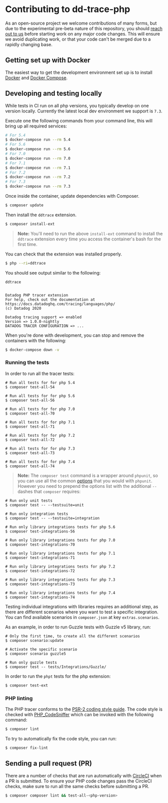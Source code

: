 # Contributing to dd-trace-php

As an open-source project we welcome contributions of many forms, but due to the experimental pre-beta nature of this repository, you should [reach out to us](https://github.com/DataDog/dd-trace-php/issues) before starting work on any major code changes. This will ensure we avoid duplicating work, or that your code can't be merged due to a rapidly changing base.

## Getting set up with Docker

The easiest way to get the development environment set up is to install [Docker](https://www.docker.com/) and
[Docker Compose](https://docs.docker.com/compose/).

## Developing and testing locally

While tests in CI run on all php versions, you typically develop on one version locally. Currently the latest local
dev environment we support is `7.3`.

Execute one the following commands from your command line, this will bring up all required services:

```bash
# For 5.4
$ docker-compose run --rm 5.4
# For 5.6
$ docker-compose run --rm 5.6
# For 7.0
$ docker-compose run --rm 7.0
# For 7.1
$ docker-compose run --rm 7.1
# For 7.2
$ docker-compose run --rm 7.2
# For 7.3
$ docker-compose run --rm 7.3
```

Once inside the container, update dependencies with Composer.

```bash
$ composer update
```

Then install the `ddtrace` extension.

```bash
$ composer install-ext
```

> **Note:** You'll need to run the above `install-ext` command to install the `ddtrace` extension every time you access the container's bash for the first time.

You can check that the extension was installed properly.

```bash
$ php --ri=ddtrace
```

You should see output similar to the following:

```
ddtrace


Datadog PHP tracer extension
For help, check out the documentation at https://docs.datadoghq.com/tracing/languages/php/
(c) Datadog 2020

Datadog tracing support => enabled
Version => 1.0.0-nightly
DATADOG TRACER CONFIGURATION => ...
```

When you're done with development, you can stop and remove the containers with the following:

```bash
$ docker-compose down -v
```

### Running the tests

In order to run all the tracer tests:

    # Run all tests for for php 5.4
    $ composer test-all-54

    # Run all tests for for php 5.6
    $ composer test-all-56

    # Run all tests for for php 7.0
    $ composer test-all-70

    # Run all tests for for php 7.1
    $ composer test-all-71

    # Run all tests for for php 7.2
    $ composer test-all-72

    # Run all tests for for php 7.3
    $ composer test-all-73

    # Run all tests for for php 7.4
    $ composer test-all-74

> **Note:** The `composer test` command is a wrapper around `phpunit`, so you can use all the common [options](https://phpunit.de/manual/5.7/en/textui.html#textui.clioptions) that you would with `phpunit`. However you need to prepend the options list with the additional `--` dashes that `composer` requires:

    # Run only unit tests
    $ composer test -- --testsuite=unit

    # Run only integration tests
    $ composer test -- --testsuite=integration

    # Run only library integrations tests for php 5.6
    $ composer test-integrations-56

    # Run only library integrations tests for php 7.0
    $ composer test-integrations-70

    # Run only library integrations tests for php 7.1
    $ composer test-integrations-71

    # Run only library integrations tests for php 7.2
    $ composer test-integrations-72

    # Run only library integrations tests for php 7.3
    $ composer test-integrations-73

    # Run only library integrations tests for php 7.4
    $ composer test-integrations-74

Testing individual integrations with libraries requires an additional step, as there are different scenarios where you want to test
a specific integration. You can find available scenarios in `composer.json` at key `extras.scenarios`.

As an example, in order to run Guzzle tests with Guzzle v5 library, run:

    # Only the first time, to create all the different scenarios
    $ composer scenario:update

    # Activate the specific scenario
    $ composer scenario guzzle5

    # Run only guzzle tests
    $ composer test -- tests/Integrations/Guzzle/

In order to run the `phpt` tests for the php extension:

```bash
$ composer test-ext
```

### PHP linting

The PHP tracer conforms to the [PSR-2 coding style guide](https://www.php-fig.org/psr/psr-2/). The code style is checked with [PHP_CodeSniffer](https://github.com/squizlabs/PHP_CodeSniffer) which can be invoked with the following command:

```bash
$ composer lint
```

To try to automatically fix the code style, you can run:

```bash
$ composer fix-lint
```

## Sending a pull request (PR)

There are a number of checks that are run automatically with [CircleCI](https://circleci.com/gh/DataDog/dd-trace-php/tree/master) when a PR is submitted. To ensure your PHP code changes pass the CircleCI checks, make sure to run all the same checks before submitting a PR.

```bash
$ composer composer lint && test-all-<php-version>
```
